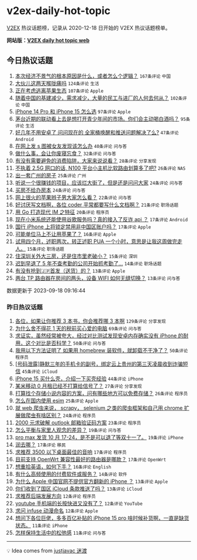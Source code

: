 # v2ex-daily-hot-topic

[V2EX](https://www.v2ex.com/) 热议话题榜，记录从 2020-12-18 日开始的 V2EX 热议话题榜单。

**网站版：[V2EX daily hot topic web](https://boojack.github.io/v2ex-daily-hot-topic-web/)**

## 今日热议话题

<!-- TODAY BEGIN -->

1. [本次经济不景气的根本原因是什么，或者怎么个逻辑？](https://www.v2ex.com/t/974782) `167条评论` `中国`
1. [大伙儿这两天喉咙痛吗](https://www.v2ex.com/t/974726) `124条评论` `生活`
1. [正在考虑逃离苹果生态](https://www.v2ex.com/t/974836) `107条评论` `Apple`
1. [随着中国的基建减少，需求减少，大量的民工与进厂的人何去何从？](https://www.v2ex.com/t/974711) `102条评论` `中国`
1. [iPhone 14 Pro 和 iPhone 15 怎么选](https://www.v2ex.com/t/974702) `97条评论` `Apple`
1. [茅台近期的联动看上去是想打开青少年间的市场。你们会主动喝白酒吗？](https://www.v2ex.com/t/974760) `95条评论` `生活`
1. [好几年不用安卓了 问问现在的 全家桶唤醒和推送问题解决了么?](https://www.v2ex.com/t/974701) `47条评论` `Android`
1. [在网上发 s 图被女友发现该怎么办](https://www.v2ex.com/t/974708) `40条评论` `问与答`
1. [做什么事，会让你废寝忘食？](https://www.v2ex.com/t/974831) `32条评论` `问与答`
1. [有没有需要避免的消费陷阱，大家来说说看？](https://www.v2ex.com/t/974854) `28条评论` `分享发现`
1. [不执着 2.5G 网口的话, N100 平台小主机比软路由划算多了吧?](https://www.v2ex.com/t/974716) `26条评论` `NAS`
1. [出一套广州的房子](https://www.v2ex.com/t/974799) `25条评论` `广州`
1. [听说一个很赚钱的项目，应该烂大街了，但是还是问问大家](https://www.v2ex.com/t/974823) `24条评论` `问与答`
1. [买房不给办房本](https://www.v2ex.com/t/974756) `24条评论` `问与答`
1. [网上很火的苹果辫子男大家怎么看？](https://www.v2ex.com/t/974772) `22条评论` `问与答`
1. [好讨厌写文档啊，各位 coder 平常都要写什么文档啊？](https://www.v2ex.com/t/974698) `21条评论` `职场话题`
1. [用 Go 打造现代 IM 之特征](https://www.v2ex.com/t/974777) `20条评论` `程序员`
1. [现在小米系统还能使用谷歌服务吗？真的接入了反诈 api ？](https://www.v2ex.com/t/974904) `17条评论` `Android`
1. [国行 iPhone 上将锁定禁用非中国区账户吗？](https://www.v2ex.com/t/974821) `17条评论` `Apple`
1. [可能单位马上不让用苹果了？](https://www.v2ex.com/t/974835) `16条评论` `Apple`
1. [试用四个月，述职两次，转正述职 PUA 一个小时，意思是让我这周做完走人。](https://www.v2ex.com/t/974751) `15条评论` `职场话题`
1. [住深圳关外大三房，还是住市里老破小？](https://www.v2ex.com/t/974710) `15条评论` `深圳`
1. [迟到早退了 5 年不查考勤的公司开始抓考勤了…](https://www.v2ex.com/t/974804) `14条评论` `职场话题`
1. [有没有抢到🇯🇵首发（送货）的？](https://www.v2ex.com/t/974770) `13条评论` `Apple`
1. [两台 TP 路由器在房间的两头，设备 WIFI 如何无缝切换？](https://www.v2ex.com/t/974752) `13条评论` `问与答`

数据更新于 2023-09-18 09:16:44

<!-- TODAY END -->

### 昨日热议话题

<!-- YESTERDAY BEGIN -->

1. [各位，如果让你推荐 3 本书，你会推荐哪 3 本啊](https://www.v2ex.com/t/974506) `129条评论` `分享发现`
1. [为什么舍不得花 1 天的税前买心爱的电脑](https://www.v2ex.com/t/974547) `69条评论` `问与答`
1. [求证实，虽然经常被夸大，经过对比测试发现安卓内存确实没有 iPhone 的耐用，这个对比是否科学？](https://www.v2ex.com/t/974608) `50条评论` `问与答`
1. [我用以下方法证明了 如果用 homebrew 装软件，就卸载不干净了？](https://www.v2ex.com/t/974517) `50条评论` `程序员`
1. [[号码泄露]静默三年的手机卡的副号，绑定云上贵州的第三天凌晨收到诈骗短信](https://www.v2ex.com/t/974527) `45条评论` `iCloud`
1. [iPhone 15 买什么壳，介绍一下买壳经验](https://www.v2ex.com/t/974514) `44条评论` `iPhone`
1. [某米移动 0 月租已经不打算给信号了？](https://www.v2ex.com/t/974528) `27条评论` `分享发现`
1. [打算找个存储小说内容的方案，问有哪些地方可以免费存储？](https://www.v2ex.com/t/974609) `26条评论` `程序员`
1. [怎么在国内使用 esim](https://www.v2ex.com/t/974554) `25条评论` `Apple`
1. [就 web 爬虫来说， scrapy， selenium 之类的爬虫框架和自己用 chrome 扩展做爬虫有啥区别？](https://www.v2ex.com/t/974592) `24条评论` `程序员`
1. [2000 元求破解 outlook 邮箱验证码方案](https://www.v2ex.com/t/974630) `23条评论` `程序员`
1. [怎么平衡与家里人观念的差异？](https://www.v2ex.com/t/974626) `19条评论` `问与答`
1. [pro max 发货 10 月 17-24，是不是可以退了等双十一了。](https://www.v2ex.com/t/974625) `19条评论` `iPhone`
1. [润去哪？](https://www.v2ex.com/t/974653) `17条评论` `移民`
1. [求推荐 3500 以下桌面最佳的音响](https://www.v2ex.com/t/974641) `17条评论` `程序员`
1. [目前支持 OpenWrt 兼容性最好的路由器是哪款？](https://www.v2ex.com/t/974570) `17条评论` `OpenWrt`
1. [想重拾英语，如何下手？](https://www.v2ex.com/t/974603) `16条评论` `English`
1. [有什么高频使用的付费软件或服务？](https://www.v2ex.com/t/974591) `14条评论` `软件`
1. [为什么 Apple 中国官网不提供官方翻新的 iPhone ？](https://www.v2ex.com/t/974566) `13条评论` `Apple`
1. [你们收到了国区 iCloud 条款推送了吗？](https://www.v2ex.com/t/974512) `13条评论` `iCloud`
1. [求推荐后端发展方向](https://www.v2ex.com/t/974598) `12条评论` `程序员`
1. [youtube 手机端的长按快进又没有了？](https://www.v2ex.com/t/974584) `12条评论` `YouTube`
1. [求问 infuse 动漫命名](https://www.v2ex.com/t/974507) `12条评论` `Apple`
1. [想问下各位巨佬，多多百亿补贴的 iPhone 15 pro 啥时候补货啊，一直是缺货状态。](https://www.v2ex.com/t/974561) `11条评论` `iPhone`
1. [怎样保持生活中的松弛感](https://www.v2ex.com/t/974544) `11条评论` `问与答`

<!-- YESTERDAY END -->

---

💡 Idea comes from [justjavac 迷渡](https://github.com/justjavac/)
